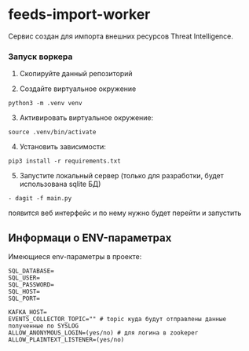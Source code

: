 # feeds-import-worker

Сервис создан для импорта внешних ресурсов Threat Intelligence.

### Запуск воркера

1. Скопируйте данный репозиторий

2. Создайте виртуальное окружение
```
python3 -m .venv venv
```

3. Активировать виртуальное окружение: 
```
source .venv/bin/activate
```
4. Установить зависимости: 
```
pip3 install -r requirements.txt
```
5. Запустите локальный сервер (только для разработки, будет использована sqlite БД)
```
- dagit -f main.py 
```
появится веб интерфейс и по нему нужно будет перейти и запустить


## Информаци о ENV-параметрах
Имеющиеся env-параметры в проекте:
```
SQL_DATABASE=
SQL_USER=
SQL_PASSWORD=
SQL_HOST=
SQL_PORT=

KAFKA_HOST=
EVENTS_COLLECTOR_TOPIC="" # topic куда будут отправлены данные полученные по SYSLOG
ALLOW_ANONYMOUS_LOGIN=(yes/no) # для логина в zookeper
ALLOW_PLAINTEXT_LISTENER=(yes/no)
```
